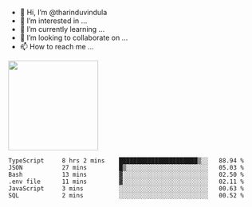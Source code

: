 - 👋 Hi, I’m @tharinduvindula
- 👀 I’m interested in ...
- 🌱 I’m currently learning ...
- 💞️ I’m looking to collaborate on ...
- 📫 How to reach me ...

<!---
tharinduvindula/tharinduvindula is a ✨ special ✨ repository because its `README.md` (this file) appears on your GitHub profile.
You can click the Preview link to take a look at your changes.
--->

<img height="180em" src="https://github-readme-stats.vercel.app/api?username=tharinduvindula&show_icons=true&hide_border=false&&count_private=true&include_all_commits=true" />


<!--START_SECTION:waka-->

```text
TypeScript     8 hrs 2 mins    ██████████████████████▒░░   88.94 %
JSON           27 mins         █▒░░░░░░░░░░░░░░░░░░░░░░░   05.03 %
Bash           13 mins         ▓░░░░░░░░░░░░░░░░░░░░░░░░   02.50 %
.env file      11 mins         ▓░░░░░░░░░░░░░░░░░░░░░░░░   02.11 %
JavaScript     3 mins          ░░░░░░░░░░░░░░░░░░░░░░░░░   00.63 %
SQL            2 mins          ░░░░░░░░░░░░░░░░░░░░░░░░░   00.52 %
```

<!--END_SECTION:waka-->
